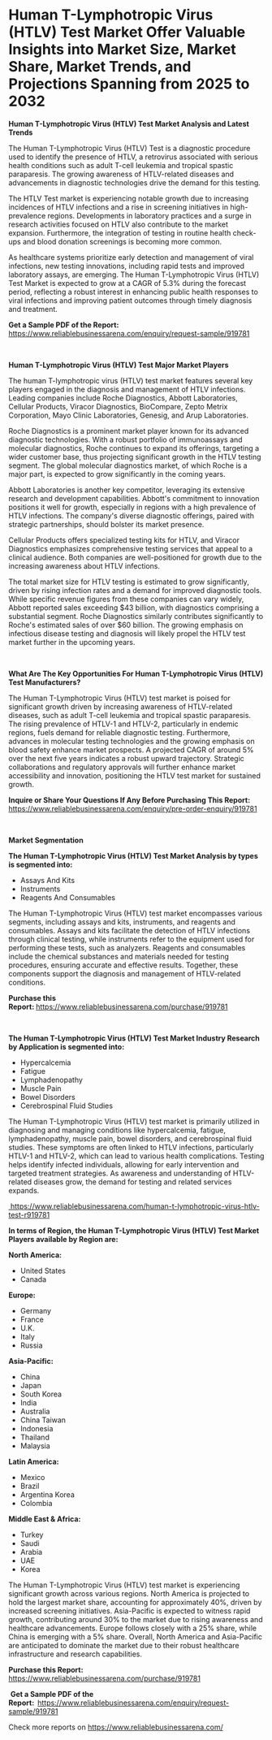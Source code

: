 <p><h1>Human T-Lymphotropic Virus (HTLV) Test Market Offer Valuable Insights into Market Size, Market Share, Market Trends, and Projections Spanning from 2025 to 2032</h1></p><p><strong>Human T-Lymphotropic Virus (HTLV) Test Market Analysis and Latest Trends</strong></p>
<p><p>The Human T-Lymphotropic Virus (HTLV) Test is a diagnostic procedure used to identify the presence of HTLV, a retrovirus associated with serious health conditions such as adult T-cell leukemia and tropical spastic paraparesis. The growing awareness of HTLV-related diseases and advancements in diagnostic technologies drive the demand for this testing. </p><p>The HTLV Test market is experiencing notable growth due to increasing incidences of HTLV infections and a rise in screening initiatives in high-prevalence regions. Developments in laboratory practices and a surge in research activities focused on HTLV also contribute to the market expansion. Furthermore, the integration of testing in routine health check-ups and blood donation screenings is becoming more common. </p><p>As healthcare systems prioritize early detection and management of viral infections, new testing innovations, including rapid tests and improved laboratory assays, are emerging. The Human T-Lymphotropic Virus (HTLV) Test Market is expected to grow at a CAGR of 5.3% during the forecast period, reflecting a robust interest in enhancing public health responses to viral infections and improving patient outcomes through timely diagnosis and treatment.</p></p>
<p><strong>Get a Sample PDF of the Report:&nbsp;</strong> <a href="https://www.reliablebusinessarena.com/enquiry/request-sample/919781?utm_campaign=2452&utm_medium=2&utm_source=Github&utm_content=ia&utm_term=04032025&utm_id=human-t-lymphotropic-virus-htlv-test">https://www.reliablebusinessarena.com/enquiry/request-sample/919781</a></p>
<p>&nbsp;</p>
<p><strong>Human T-Lymphotropic Virus (HTLV) Test Major Market Players</strong></p>
<p><p>The human T-lymphotropic virus (HTLV) test market features several key players engaged in the diagnosis and management of HTLV infections. Leading companies include Roche Diagnostics, Abbott Laboratories, Cellular Products, Viracor Diagnostics, BioCompare, Zepto Metrix Corporation, Mayo Clinic Laboratories, Genesig, and Arup Laboratories. </p><p>Roche Diagnostics is a prominent market player known for its advanced diagnostic technologies. With a robust portfolio of immunoassays and molecular diagnostics, Roche continues to expand its offerings, targeting a wider customer base, thus projecting significant growth in the HTLV testing segment. The global molecular diagnostics market, of which Roche is a major part, is expected to grow significantly in the coming years.</p><p>Abbott Laboratories is another key competitor, leveraging its extensive research and development capabilities. Abbott's commitment to innovation positions it well for growth, especially in regions with a high prevalence of HTLV infections. The company's diverse diagnostic offerings, paired with strategic partnerships, should bolster its market presence.</p><p>Cellular Products offers specialized testing kits for HTLV, and Viracor Diagnostics emphasizes comprehensive testing services that appeal to a clinical audience. Both companies are well-positioned for growth due to the increasing awareness about HTLV infections.</p><p>The total market size for HTLV testing is estimated to grow significantly, driven by rising infection rates and a demand for improved diagnostic tools. While specific revenue figures from these companies can vary widely, Abbott reported sales exceeding $43 billion, with diagnostics comprising a substantial segment. Roche Diagnostics similarly contributes significantly to Roche's estimated sales of over $60 billion. The growing emphasis on infectious disease testing and diagnosis will likely propel the HTLV test market further in the upcoming years.</p></p>
<p>&nbsp;</p>
<p><strong>What Are The Key Opportunities For Human T-Lymphotropic Virus (HTLV) Test Manufacturers?</strong></p>
<p><p>The Human T-Lymphotropic Virus (HTLV) test market is poised for significant growth driven by increasing awareness of HTLV-related diseases, such as adult T-cell leukemia and tropical spastic paraparesis. The rising prevalence of HTLV-1 and HTLV-2, particularly in endemic regions, fuels demand for reliable diagnostic testing. Furthermore, advances in molecular testing technologies and the growing emphasis on blood safety enhance market prospects. A projected CAGR of around 5% over the next five years indicates a robust upward trajectory. Strategic collaborations and regulatory approvals will further enhance market accessibility and innovation, positioning the HTLV test market for sustained growth.</p></p>
<p><strong>Inquire or Share Your Questions If Any Before Purchasing This Report:</strong> <a href="https://www.reliablebusinessarena.com/enquiry/pre-order-enquiry/919781?utm_campaign=2452&utm_medium=2&utm_source=Github&utm_content=ia&utm_term=04032025&utm_id=human-t-lymphotropic-virus-htlv-test">https://www.reliablebusinessarena.com/enquiry/pre-order-enquiry/919781</a></p>
<p>&nbsp;</p>
<p><strong>Market Segmentation</strong></p>
<p><strong>The Human T-Lymphotropic Virus (HTLV) Test Market Analysis by types is segmented into:</strong></p>
<p><ul><li>Assays And Kits</li><li>Instruments</li><li>Reagents And Consumables</li></ul></p>
<p><p>The Human T-Lymphotropic Virus (HTLV) test market encompasses various segments, including assays and kits, instruments, and reagents and consumables. Assays and kits facilitate the detection of HTLV infections through clinical testing, while instruments refer to the equipment used for performing these tests, such as analyzers. Reagents and consumables include the chemical substances and materials needed for testing procedures, ensuring accurate and effective results. Together, these components support the diagnosis and management of HTLV-related conditions.</p></p>
<p><strong>Purchase this Report:&nbsp;</strong><a href="https://www.reliablebusinessarena.com/purchase/919781?utm_campaign=2452&utm_medium=2&utm_source=Github&utm_content=ia&utm_term=04032025&utm_id=human-t-lymphotropic-virus-htlv-test">https://www.reliablebusinessarena.com/purchase/919781</a></p>
<p>&nbsp;</p>
<p><strong>The Human T-Lymphotropic Virus (HTLV) Test Market Industry Research by Application is segmented into:</strong></p>
<p><ul><li>Hypercalcemia</li><li>Fatigue</li><li>Lymphadenopathy</li><li>Muscle Pain</li><li>Bowel Disorders</li><li>Cerebrospinal Fluid Studies</li></ul></p>
<p><p>The Human T-Lymphotropic Virus (HTLV) test market is primarily utilized in diagnosing and managing conditions like hypercalcemia, fatigue, lymphadenopathy, muscle pain, bowel disorders, and cerebrospinal fluid studies. These symptoms are often linked to HTLV infections, particularly HTLV-1 and HTLV-2, which can lead to various health complications. Testing helps identify infected individuals, allowing for early intervention and targeted treatment strategies. As awareness and understanding of HTLV-related diseases grow, the demand for testing and related services expands.</p></p>
<p><a href="https://www.reliablebusinessarena.com/human-t-lymphotropic-virus-htlv-test-r919781?utm_campaign=2452&utm_medium=2&utm_source=Github&utm_content=ia&utm_term=04032025&utm_id=human-t-lymphotropic-virus-htlv-test">&nbsp;https://www.reliablebusinessarena.com/human-t-lymphotropic-virus-htlv-test-r919781</a></p>
<p><strong>In terms of Region, the Human T-Lymphotropic Virus (HTLV) Test Market Players available by Region are:</strong></p>
<p>
    <p> <strong> North America: </strong>
        <ul>
            <li>United States</li>
            <li>Canada</li>
        </ul>
        </p> 
    <p> <strong> Europe: </strong>
        <ul>
            <li>Germany</li>
            <li>France</li>
            <li>U.K.</li>
            <li>Italy</li>
            <li>Russia</li>
        </ul>
        </p> 
    <p> <strong> Asia-Pacific: </strong>
        <ul>
            <li>China</li>
            <li>Japan</li>
            <li>South Korea</li>
            <li>India</li>
            <li>Australia</li>
            <li>China Taiwan</li>
            <li>Indonesia</li>
            <li>Thailand</li>
            <li>Malaysia</li>
        </ul>
        </p> 
    <p> <strong> Latin America: </strong>
        <ul>
            <li>Mexico</li>
            <li>Brazil</li>
            <li>Argentina Korea</li>
            <li>Colombia</li>
        </ul>
        </p> 
    <p> <strong> Middle East & Africa: </strong>
        <ul>
            <li>Turkey</li>
            <li>Saudi</li>
            <li>Arabia</li>
            <li>UAE</li>
            <li>Korea</li>
        </ul>
    </p>
    </p>
<p><p>The Human T-Lymphotropic Virus (HTLV) test market is experiencing significant growth across various regions. North America is projected to hold the largest market share, accounting for approximately 40%, driven by increased screening initiatives. Asia-Pacific is expected to witness rapid growth, contributing around 30% to the market due to rising awareness and healthcare advancements. Europe follows closely with a 25% share, while China is emerging with a 5% share. Overall, North America and Asia-Pacific are anticipated to dominate the market due to their robust healthcare infrastructure and research capabilities.</p></p>
<p><strong>Purchase this Report: </strong><a href="https://www.reliablebusinessarena.com/purchase/919781?utm_campaign=2452&utm_medium=2&utm_source=Github&utm_content=ia&utm_term=04032025&utm_id=human-t-lymphotropic-virus-htlv-test">https://www.reliablebusinessarena.com/purchase/919781</a></p>
<p>&nbsp;<strong>Get a Sample PDF of the Report:&nbsp;&nbsp;</strong><a href="https://www.reliablebusinessarena.com/enquiry/request-sample/919781?utm_campaign=2452&utm_medium=2&utm_source=Github&utm_content=ia&utm_term=04032025&utm_id=human-t-lymphotropic-virus-htlv-test">https://www.reliablebusinessarena.com/enquiry/request-sample/919781</a></p>
<p><strong></strong></p>
<p>Check more reports on <a href="https://www.reliablebusinessarena.com/?utm_campaign=2452&utm_medium=2&utm_source=Github&utm_content=ia&utm_term=04032025&utm_id=human-t-lymphotropic-virus-htlv-test">https://www.reliablebusinessarena.com/</a></p>